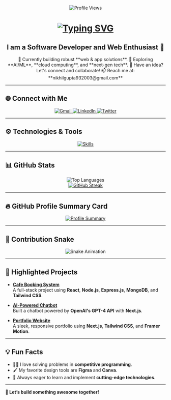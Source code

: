 <p align="center">
  <img src="https://komarev.com/ghpvc/?username=Nikhil8767&style=for-the-badge" alt="Profile Views" />
</p>

<h1 align="center">
  <a href="https://git.io/typing-svg">
    <img src="https://readme-typing-svg.demolab.com?font=Poppins&weight=600&size=35&duration=4000&pause=300&color=1A9FF7&center=true&vCenter=true&width=435&lines=Hi+There!+%F0%9F%91%8B;I'm+Nikhil+Gupta!;Full-Stack+Developer+%F0%9F%92%BB;Let's+Build+Something+Awesome!" alt="Typing SVG" />
  </a>
</h1>

<h2 align="center">I am a Software Developer and Web Enthusiast 🚀</h2>

<div align="center">
  🔭 Currently building robust **web & app solutions**.  
  🌱 Exploring **AI/ML**, **cloud computing**, and **next-gen tech**.  
  💬 Have an idea? Let's connect and collaborate!  
  📫 Reach me at: **nikhilgupta932003@gmail.com**  
</div>

---

## 🌐 Connect with Me

<div align="center">
  <a href="mailto:nikhilgupta932003@gmail.com">
    <img src="https://img.shields.io/badge/Gmail-D14836?style=for-the-badge&logo=gmail&logoColor=white" alt="Gmail">
  </a>
  <a href="https://www.linkedin.com/in/nikhil-gupta-647202295">
    <img src="https://img.shields.io/badge/LinkedIn-0077B5?style=for-the-badge&logo=linkedin&logoColor=white" alt="LinkedIn">
  </a>
  <a href="https://twitter.com/">
    <img src="https://img.shields.io/badge/Twitter-1DA1F2?style=for-the-badge&logo=twitter&logoColor=white" alt="Twitter">
  </a>
</div>

---

## ⚙️ Technologies & Tools

<p align="center">
  <a href="https://skillicons.dev">
    <img src="https://skillicons.dev/icons?i=c,cpp,java,python,js,nodejs,expressjs,ts,html,css,git,github,react,nextjs,vite,prisma,postman,vscode,mysql,postgres,mongodb,prisma,tailwind,docker,aws,vercel&perline=8" alt="Skills">
  </a>
</p>

---

## 📊 GitHub Stats

<div align="center">
  <img src="https://github-readme-stats.vercel.app/api/top-langs/?username=Nikhil8767&layout=compact&theme=radical&langs_count=10&include_all_commits=true&exclude_repo=github-readme-stats" alt="Top Languages" />
  <br />
  <a href="https://git.io/streak-stats">
    <img src="https://streak-stats.demolab.com?user=Nikhil8767&theme=radical" alt="GitHub Streak" />
  </a>
</div>


---

## 🔥 GitHub Profile Summary Card

<div align="center">
  <a href="http://github-profile-summary-cards.vercel.app/api/cards/profile-details?username=Nikhil8767&theme=dracula">
    <img src="http://github-profile-summary-cards.vercel.app/api/cards/profile-details?username=Nikhil8767&theme=dracula" alt="Profile Summary">
  </a>
</div>

---

## 🐍 Contribution Snake

<div align="center">
  <img src="https://github.com/Nikhil8767/Nikhil8767/blob/output/github-contribution-grid-snake-dark.svg" alt="Snake Animation" />
</div>

---

## 🌟 Highlighted Projects

- **[Cafe Booking System](https://github.com/Nikhil8767/cafe-booking-system)**  
  A full-stack project using **React**, **Node.js**, **Express.js**, **MongoDB**, and **Tailwind CSS**.
  
- **[AI-Powered Chatbot](https://github.com/Nikhil8767/ai-chatbot)**  
  Built a chatbot powered by **OpenAI's GPT-4 API** with **Next.js**.

- **[Portfolio Website](https://github.com/Nikhil8767/portfolio)**  
  A sleek, responsive portfolio using **Next.js**, **Tailwind CSS**, and **Framer Motion**.

---

## 💡 Fun Facts

- 🧑‍💻 I love solving problems in **competitive programming**.  
- 🖌️ My favorite design tools are **Figma** and **Canva**.  
- 🚀 Always eager to learn and implement **cutting-edge technologies**.  

---

**🌟 Let’s build something awesome together!**
